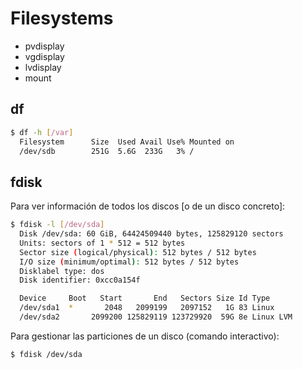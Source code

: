 # Filesystems
- pvdisplay
- vgdisplay
- lvdisplay
- mount

## df
```bash
$ df -h [/var]
  Filesystem      Size  Used Avail Use% Mounted on
  /dev/sdb        251G  5.6G  233G   3% /
```

## fdisk
Para ver información de todos los discos \[o de un disco concreto\]:
```bash
$ fdisk -l [/dev/sda]
  Disk /dev/sda: 60 GiB, 64424509440 bytes, 125829120 sectors
  Units: sectors of 1 * 512 = 512 bytes
  Sector size (logical/physical): 512 bytes / 512 bytes
  I/O size (minimum/optimal): 512 bytes / 512 bytes
  Disklabel type: dos
  Disk identifier: 0xcc0a154f

  Device     Boot   Start       End   Sectors Size Id Type
  /dev/sda1  *       2048   2099199   2097152   1G 83 Linux
  /dev/sda2       2099200 125829119 123729920  59G 8e Linux LVM
```
Para gestionar las particiones de un disco (comando interactivo):
```bash
$ fdisk /dev/sda
```
